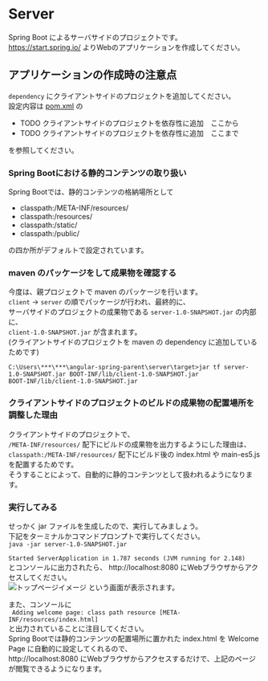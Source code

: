 # Server
Spring Boot によるサーバサイドのプロジェクトです。  
https://start.spring.io/ よりWebのアプリケーションを作成してください。

## アプリケーションの作成時の注意点
`dependency` にクライアントサイドのプロジェクトを追加してください。  
設定内容は [pom.xml](pom.xml) の
 - TODO クライアントサイドのプロジェクトを依存性に追加　ここから
 - TODO クライアントサイドのプロジェクトを依存性に追加　ここまで

を参照してください。

### Spring Bootにおける静的コンテンツの取り扱い
Spring Bootでは、静的コンテンツの格納場所として
 - classpath:/META-INF/resources/
 - classpath:/resources/
 - classpath:/static/
 - classpath:/public/

の四か所がデフォルトで設定されています。  

### maven のパッケージをして成果物を確認する
今度は、親プロジェクトで maven のパッケージを行います。  
`client` → `server` の順でパッケージが行われ、最終的に、  
サーバサイドのプロジェクトの成果物である `server-1.0-SNAPSHOT.jar` の内部に、  
`client-1.0-SNAPSHOT.jar` が含まれます。  
(クライアントサイドのプロジェクトを maven の dependency に追加しているためです)

```
C:\Users\***\***\angular-spring-parent\server\target>jar tf server-1.0-SNAPSHOT.jar BOOT-INF/lib/client-1.0-SNAPSHOT.jar
BOOT-INF/lib/client-1.0-SNAPSHOT.jar
```

### クライアントサイドのプロジェクトのビルドの成果物の配置場所を調整した理由
クライアントサイドのプロジェクトで、  
`/META-INF/resources/` 配下にビルドの成果物を出力するようにした理由は、  
`classpath:/META-INF/resources/` 配下にビルド後の index.html や main-es5.js を配置するためです。  
そうすることによって、自動的に静的コンテンツとして扱われるようになります。

### 実行してみる
せっかく jar ファイルを生成したので、実行してみましょう。  
下記をターミナルかコマンドプロンプトで実行してください。  
`java -jar server-1.0-SNAPSHOT.jar` 

`Started ServerApplication in 1.787 seconds (JVM running for 2.148)`  
とコンソールに出力されたら、 http://localhost:8080 にWebブラウザからアクセスしてください。  
![トップページイメージ](../../../images/index.jpg)
という画面が表示されます。

また、コンソールに  
` Adding welcome page: class path resource [META-INF/resources/index.html]`  
と出力されていることに注目してください。  
Spring Bootでは静的コンテンツの配置場所に置かれた index.html を Welcome Page に自動的に設定してくれるので、  
http://localhost:8080 にWebブラウザからアクセスするだけで、上記のページが閲覧できるようになります。

